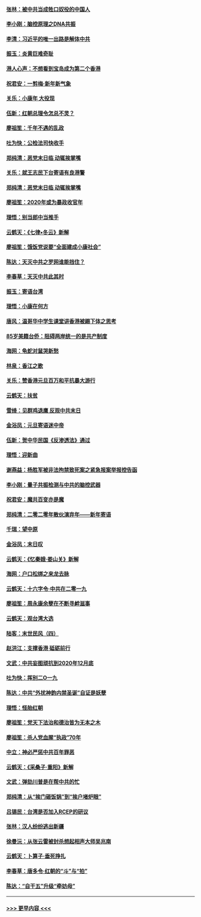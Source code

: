 #### [张林：被中共当成牲口奴役的中国人](../pages/nsc993/n11782397.md?t=01102133) 
#### [李小刚：脑控原理之DNA共振](../pages/nsc993/n11780962.md?t=01102133) 
#### [李清：习近平的唯一出路是解体中共](../pages/nsc993/n11780866.md?t=01102133) 
#### [振玉：炎黄巨难奇耻](../pages/nsc993/n11779632.md?t=01102133) 
#### [港人心声：不想看到宝岛成为第二个香港](../pages/nsc993/n11778817.md?t=01102133) 
#### [祝君安：一剪梅‧新年新气象](../pages/nsc993/n11776340.md?t=01102133) 
#### [关乐：小康年 大役现](../pages/nsc993/n11774213.md?t=01102133) 
#### [伍新：红朝总理令怎总不灵？](../pages/nsc993/n11770813.md?t=01102133) 
#### [廖祖笙：千年不遇的乱政](../pages/nsc993/n11770373.md?t=01102133) 
#### [吐为快：公检法司快收手](../pages/nsc993/n11770359.md?t=01102133) 
#### [郑纯清：恶党末日临 动辄挨掌嘴](../pages/nsc993/n11769912.md?t=01102133) 
#### [关乐：就王志民下台寄语有良港警](../pages/nsc993/n11769903.md?t=01102133) 
#### [郑纯清：恶党末日临 动辄挨掌嘴](../pages/nsc993/n11769356.md?t=01102133) 
#### [廖祖笙：2020年或为暴政收官年](../pages/nsc993/n11768216.md?t=01102133) 
#### [理悟：别当郎中当推手](../pages/nsc993/n11768243.md?t=01102133) 
#### [云鹤天：《七律▪冬云》新解](../pages/nsc993/n11768204.md?t=01102133) 
#### [廖祖笙：饿饭党说要“全面建成小康社会”](../pages/nsc993/n11767482.md?t=01102133) 
#### [陈达：天灭中共之罗网谁能挡住？](../pages/nsc993/n11767465.md?t=01102133) 
#### [李春草：天灭中共此其时](../pages/nsc993/n11767452.md?t=01102133) 
#### [振玉：寄语台湾](../pages/nsc993/n11767432.md?t=01102133) 
#### [理悟：小康在何方](../pages/nsc993/n11767394.md?t=01102133) 
#### [唐风：温哥华中学生课堂讲香港被踢下体之思考](../pages/nsc993/n11766848.md?t=01102133) 
#### [85岁美籍台侨：阻碍两岸统一的是共产制度](../pages/nsc993/n11765043.md?t=01102133) 
#### [海网：龟蛇对鼠哭新愁](../pages/nsc993/n11764895.md?t=01102133) 
#### [林泉：香江之歌](../pages/nsc993/n11764415.md?t=01102133) 
#### [关乐：赞香港元旦百万和平抗暴大游行](../pages/nsc993/n11764382.md?t=01102133) 
#### [云鹤天：扶贫](../pages/nsc993/n11764245.md?t=01102133) 
#### [雪绮：见群鸡退鹰  反观中共末日](../pages/nsc993/n11762112.md?t=01102133) 
#### [金浴凤：元旦寄语迷中帝](../pages/nsc993/n11761788.md?t=01102133) 
#### [伍新：贺中华民国《反渗透法》通过](../pages/nsc993/n11761994.md?t=01102133) 
#### [理悟：迎新曲](../pages/nsc993/n11761152.md?t=01102133) 
#### [谢燕益：杨胜军被非法拘禁致死案之紧急报案举报控告函](../pages/nsc993/n11756134.md?t=01102133) 
#### [李小刚：量子共振检测与中共的脑控武器](../pages/nsc993/n11754518.md?t=01102133) 
#### [祝君安：魔共百变亦是魔](../pages/nsc993/n11754469.md?t=01102133) 
#### [郑纯清：二零二零年散伙演弃年——新年寄语](../pages/nsc993/n11754195.md?t=01102133) 
#### [千瑞：望中原](../pages/nsc993/n11754159.md?t=01102133) 
#### [金浴凤：末日叹](../pages/nsc993/n11752359.md?t=01102133) 
#### [云鹤天：《忆秦娥‧娄山关》新解](../pages/nsc993/n11752348.md?t=01102133) 
#### [海网：户口松绑之来龙去脉](../pages/nsc993/n11752328.md?t=01102133) 
#### [云鹤天：十六字令‧中共在二零一九](../pages/nsc993/n11752305.md?t=01102133) 
#### [廖祖笙：周永康余孽在不断寻衅滋事](../pages/nsc993/n11751013.md?t=01102133) 
#### [云鹤天：观台湾大选](../pages/nsc993/n11751007.md?t=01102133) 
#### [陆客：末世民风（四）](../pages/nsc993/n11749203.md?t=01102133) 
#### [赵洪江：支撑香港 砥砺前行](../pages/nsc993/n11748482.md?t=01102133) 
#### [文武：中共妄图顽抗到2020年12月底](../pages/nsc993/n11748446.md?t=01102133) 
#### [吐为快：挥别二O一九](../pages/nsc993/n11748411.md?t=01102133) 
#### [陈达：中共“外扰神韵内禁圣诞”自证是妖孽](../pages/nsc993/n11748226.md?t=01102133) 
#### [理悟：怪胎红朝](../pages/nsc993/n11748206.md?t=01102133) 
#### [廖祖笙：党天下法治和德治皆为无本之木](../pages/nsc993/n11748135.md?t=01102133) 
#### [廖祖笙：杀人党血腥“执政”70年](../pages/nsc993/n11745144.md?t=01102133) 
#### [中立：神必严惩中共百年罪恶](../pages/nsc993/n11744970.md?t=01102133) 
#### [云鹤天：《采桑子‧重阳》新解](../pages/nsc993/n11744948.md?t=01102133) 
#### [文武：弹劾川普是在帮中共的忙](../pages/nsc993/n11744758.md?t=01102133) 
#### [郑纯清：从“挨门砸饭锅”到“挨户堵炉眼”](../pages/nsc993/n11744745.md?t=01102133) 
#### [吕锡民：台湾是否加入RCEP的研议](../pages/nsc993/n11744701.md?t=01102133) 
#### [张林：汉人纷纷逃出新疆](../pages/nsc993/n11743530.md?t=01102133) 
#### [徐曼沅：从张云雷被封杀想起相声大师吴兆南](../pages/nsc993/n11741816.md?t=01102133) 
#### [云鹤天：卜算子‧垂死挣扎](../pages/nsc993/n11739956.md?t=01102133) 
#### [李春草：唐多令‧红朝的“斗”与“拍”](../pages/nsc993/n11739830.md?t=01102133) 
#### [陈达：“自干五”升级“牵妨母”](../pages/nsc993/n11739724.md?t=01102133) 

----
#### [ >>> 更早内容 <<< ](../indexes/nsc993-earlier.md)

